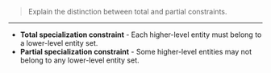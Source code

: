 > Explain the distinction between total and partial constraints. 

--------------------------------

* **Total specialization constraint** - Each higher-level entity must belong to a 
lower-level entity set. 
* **Partial specialization constraint** - Some higher-level entities may not belong 
to any lower-level entity set. 
